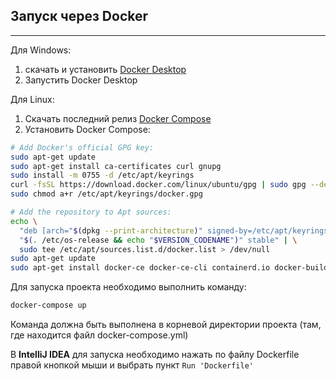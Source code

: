 

## Запуск через Docker

---

Для Windows: 
1. скачать и установить [Docker Desktop](https://www.docker.com/products/docker-desktop/)
2. Запустить Docker Desktop

Для Linux:
1. Скачать последний релиз [Docker Compose](https://github.com/docker/compose/releases)
2. Установить Docker Compose:
```bash
# Add Docker's official GPG key:
sudo apt-get update
sudo apt-get install ca-certificates curl gnupg
sudo install -m 0755 -d /etc/apt/keyrings
curl -fsSL https://download.docker.com/linux/ubuntu/gpg | sudo gpg --dearmor -o /etc/apt/keyrings/docker.gpg
sudo chmod a+r /etc/apt/keyrings/docker.gpg

# Add the repository to Apt sources:
echo \
  "deb [arch="$(dpkg --print-architecture)" signed-by=/etc/apt/keyrings/docker.gpg] https://download.docker.com/linux/ubuntu \
  "$(. /etc/os-release && echo "$VERSION_CODENAME")" stable" | \
  sudo tee /etc/apt/sources.list.d/docker.list > /dev/null
sudo apt-get update
sudo apt-get install docker-ce docker-ce-cli containerd.io docker-buildx-plugin docker-compose-plugin  docker-compose
```

Для запуска проекта необходимо выполнить команду:
```bash
docker-compose up
```
Команда должна быть выполнена в корневой директории проекта (там, где находится файл docker-compose.yml)

В **IntelliJ IDEA** для запуска необходимо нажать по файлу Dockerfile правой кнопкой мыши и выбрать пункт `Run 'Dockerfile'`